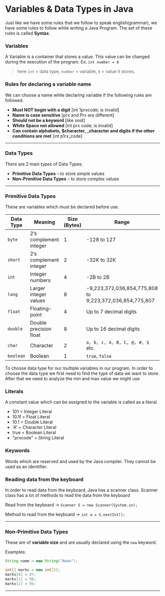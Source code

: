 # Variables & Data Types in Java
Just like we have some rules that we follow to speak english(grammar), we have some rules to follow while writing a Java Program. The set of these rules is called **Syntax**.

### Variables
A Variable is a container that stores a value. This value can be changed during the execution of the program.
Ex: `int number = 8`
> here `int` = data type, `number` = variable, `8` = value it stores.

### Rules for declaring a variable name
We can choose a name while declaring variable if the following rules are followed.
- **Must NOT begin with a digit** [int 1prxcode; is invalid]
- **Name is case sensitive** [prx and Prx are different]
- **Should not be a keyword** [like void]
- **White Space not allowed** [int prx code; is invalid]
- **Can contain alphabets, $character, _character and digits if the other conditions are met** [int p1rx_code]
---

### Data Types
There are 2 main types of Data Types:
* **Primitive Data Types** – to store simple values
* **Non-Primitive Data Types** – to store complex values

---

### Primitive Data Types
These are variables which must be declared before use.

| Data Type | Meaning                | Size (Bytes) | Range                                                   |
| --------- | ---------------------- | ------------ | ------------------------------------------------------- |
| `byte`    | 2’s complement integer | 1            | -128 to 127                                             |
| `short`   | 2’s complement integer | 2            | -32K to 32K                                             |
| `int`     | Integer numbers        | 4            | -2B to 2B                                               |
| `long`    | Larger integer values  | 8            | -9,223,372,036,854,775,808 to 9,223,372,036,854,775,807 |
| `float`   | Floating-point         | 4            | Up to 7 decimal digits                                  |
| `double`  | Double precision float | 8            | Up to 16 decimal digits                                 |
| `char`    | Character              | 2            | `a, b, c, A, B, C, @, #, $` etc.                        |
| `boolean` | Boolean                | 1            | `true`, `false`                                         |


To choose data type for our multiple variables in our program. In order to choose the data type we first need to find the type of data we want to store. After that we need to analyze the min and max value we might use

### Literals
A constant value which can be assigned to the variable is called as a literal.

- 101 = Integer Literal
- 10.1f = Float Literal
- 10.1 = Double Literal
- 'A' = Character Literal
- true = Boolean Literal
- "prxcode" = String Literal

### Keywords 
Words which are reserved and used by the Java compiler. They cannot be used as an identifier.


### Reading data from the keyboard
In order to read data from the keyboard, Java has a scanner class. Scanner class has a lot of methods to read the data from the keyboard

Read from the keyboard ->
`Scanner S = new Scanner(System.in);`

Method to read from the keyboard ->
`int a = S.nextInt();`

---

### Non-Primitive Data Types

These are of **variable size** and are usually declared using the `new` keyword.

Examples:

```java
String name = new String("Aman");

int[] marks = new int[3];
marks[0] = 97;
marks[1] = 98;
marks[2] = 95;
```

---
